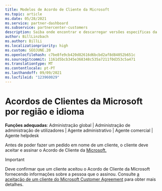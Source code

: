 ```yaml
---
title: Modelos de Acordo de Cliente da Microsoft
ms.topic: article
ms.date: 05/28/2021
ms.service: partner-dashboard
ms.subservice: partnercenter-customers
description: Saiba onde encontrar e descarregar versões específicas da região e específicas da linguagem do Microsoft Customer Agreement para rever com os seus clientes.
author: BillLinzbach
ms.author: BillLi
ms.localizationpriority: high
ms.custom: SEOJUNE.20
ms.openlocfilehash: c7be8fe9cb420d82616d6bcbd2af8d84052b651c
ms.sourcegitcommit: 1161d5bcb345e368348c535a7211f0d353c5a471
ms.translationtype: MT
ms.contentlocale: pt-PT
ms.lasthandoff: 09/09/2021
ms.locfileid: "123960029"
---
```

# <a name="microsoft-customer-agreements-by-region-and-language"></a>Acordos de Clientes da Microsoft por região e idioma

**Funções adequadas**: Administração global | Administração de administração de utilizadores | Agente administrativo | Agente comercial | Agente helpdesk

Antes de poder fazer um pedido em nome de um cliente, o cliente deve aceitar e assinar o Acordo de Cliente da [Microsoft.](https://www.microsoft.com/licensing/docs/customeragreement)

>[!IMPORTANT]
> Deve confirmar que um cliente aceitou o Acordo de Cliente da Microsoft fornecendo informações sobre a pessoa que o assinou. Consulte [a aceitação de um cliente do Microsoft Customer Agreement](./confirm-customer-agreement.md) para obter mais detalhes.
